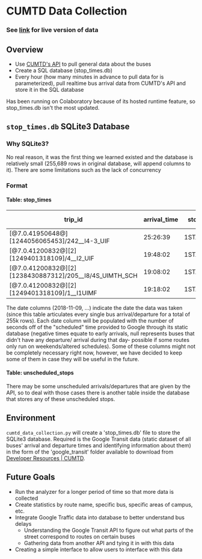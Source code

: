 # CUMTD Data Collection

### See [link](https://shawkagawa.com/cumtddatacollection) for live version of data

## Overview

- Use [CUMTD's API](developer.cumtd.com) to pull general data about the buses
- Create a SQL database (stop_times.db)
- Every hour (how many minutes in advance to pull data for is parameterized), 
pull realtime bus arrival data from CUMTD's API and store it in the SQL database

Has been running on Colaboratory because of its hosted runtime feature, so
stop_times.db isn't the most updated.

## `stop_times.db` SQLite3 Database

### Why SQLite3?

No real reason, it was the first thing we learned existed and the database is 
relatively small (255,689 rows in original database, will append columns to it).
There are some limitations such as the lack of concurrency

### Format

#### Table: stop_times

| **trip_id** | **arrival_time** | **stop_id** | **stop_sequence** | **route_id** | **2018-11-09** | **2018-11-10** |
|---------------------------------------------------------|--------------|----------|---------------|----------------|------------|------------|
| [@7.0.41950648@][1244056065453]/242__I4-3_UIF           | 25:26:39     | 1STARY:4 | 20            | ILLINI EVENING | 162        | null       |
| [@7.0.41200832@][2][1249401318109]/4__I2_UIF            | 19:48:02     | 1STARY:4 | 20            | ILLINI         | 0          | null       |
| [@7.0.41200832@][2][1238430887312]/205__I8/4S_UIMTH_SCH | 19:08:02     | 1STARY:4 | 20            | ILLINI         | -5         | null       |
| [@7.0.41200832@][2][1249401318109]/1__I1UIMF            | 19:18:02     | 1STARY:4 | 20            | ILLINI         | 184        | null       |

The date columns (2018-11-09, ...) indicate the date the data was taken 
(since this table articulates every single bus arrival/departure for a total 
of 255k rows). Each date column will be populated with the number of seconds off of 
the "scheduled" time provided to Google through its static database (negative times 
equate to early arrivals, null represents buses that didn't have any departure/
arrival during that day- possible if some routes only run on weekends/altered 
schedules). Some of these columns might not be completely necessary right now, 
however, we have decided to keep some of them in case they will be useful in the
future.

#### Table: unscheduled_stops

There may be some unscheduled arrivals/departures that are given by the API, so to
deal with those cases there is another table inside the database that stores any
of these unscheduled stops. 

## Environment

`cumtd_data_collection.py` will create a 'stop_times.db' file to store the SQLite3
database. Required is the Google Transit data (static dataset of all buses' arrival
and departure times and identifying information about them) in the form of the
'google_transit' folder available to download from [Developer Resources | CUMTD](
https://developer.cumtd.com).

## Future Goals

- Run the analyzer for a longer period of time so that more data is collected
- Create statistics by route name, specific bus, specific areas of campus, etc.
- Integrate Google Traffic data into database to better understand bus delays
	- Understanding the Google Transit API to figure out what parts of the street
		correspond to routes on certain buses
	- Gathering data from another API and tying it in with this data
- Creating a simple interface to allow users to interface with this data



